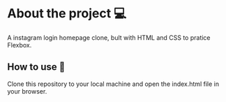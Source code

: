 # About the project 💻

A instagram login homepage clone, bult with HTML and CSS to pratice Flexbox.

## How to use 🚀

Clone this repository to your local machine and open the index.html file in your browser.
